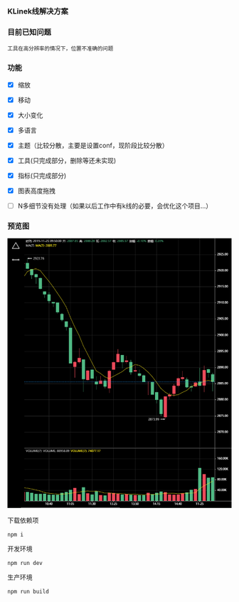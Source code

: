 ###  KLinek线解决方案


### 目前已知问题
`
工具在高分辨率的情况下，位置不准确的问题
`


### 功能
-   [x] 缩放
-   [x] 移动
-   [x] 大小变化
-   [x] 多语言
-   [x] 主题（比较分散，主要是设置conf，现阶段比较分散）
-   [x] 工具(只完成部分，删除等还未实现)
-   [x] 指标(只完成部分)
-   [x] 图表高度拖拽
-   [ ] N多细节没有处理（如果以后工作中有k线的必要，会优化这个项目...）


### 预览图

![my image](./img/main.png)  


下载依赖项
```
npm i
```

开发环境
```
npm run dev
```


生产环境
```
npm run build
```


